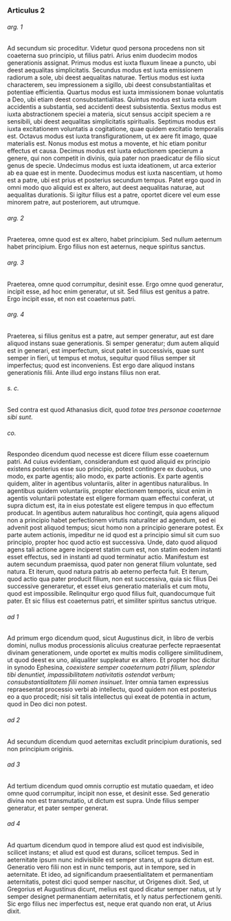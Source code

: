 ### Articulus 2

###### arg. 1
Ad secundum sic proceditur. Videtur quod persona procedens non sit coaeterna suo principio, ut filius patri. Arius enim duodecim modos generationis assignat. Primus modus est iuxta fluxum lineae a puncto, ubi deest aequalitas simplicitatis. Secundus modus est iuxta emissionem radiorum a sole, ubi deest aequalitas naturae. Tertius modus est iuxta characterem, seu impressionem a sigillo, ubi deest consubstantialitas et potentiae efficientia. Quartus modus est iuxta immissionem bonae voluntatis a Deo, ubi etiam deest consubstantialitas. Quintus modus est iuxta exitum accidentis a substantia, sed accidenti deest subsistentia. Sextus modus est iuxta abstractionem speciei a materia, sicut sensus accipit speciem a re sensibili, ubi deest aequalitas simplicitatis spiritualis. Septimus modus est iuxta excitationem voluntatis a cogitatione, quae quidem excitatio temporalis est. Octavus modus est iuxta transfigurationem, ut ex aere fit imago, quae materialis est. Nonus modus est motus a movente, et hic etiam ponitur effectus et causa. Decimus modus est iuxta eductionem specierum a genere, qui non competit in divinis, quia pater non praedicatur de filio sicut genus de specie. Undecimus modus est iuxta ideationem, ut arca exterior ab ea quae est in mente. Duodecimus modus est iuxta nascentiam, ut homo est a patre, ubi est prius et posterius secundum tempus. Patet ergo quod in omni modo quo aliquid est ex altero, aut deest aequalitas naturae, aut aequalitas durationis. Si igitur filius est a patre, oportet dicere vel eum esse minorem patre, aut posteriorem, aut utrumque.

###### arg. 2
Praeterea, omne quod est ex altero, habet principium. Sed nullum aeternum habet principium. Ergo filius non est aeternus, neque spiritus sanctus.

###### arg. 3
Praeterea, omne quod corrumpitur, desinit esse. Ergo omne quod generatur, incipit esse, ad hoc enim generatur, ut sit. Sed filius est genitus a patre. Ergo incipit esse, et non est coaeternus patri.

###### arg. 4
Praeterea, si filius genitus est a patre, aut semper generatur, aut est dare aliquod instans suae generationis. Si semper generatur; dum autem aliquid est in generari, est imperfectum, sicut patet in successivis, quae sunt semper in fieri, ut tempus et motus, sequitur quod filius semper sit imperfectus; quod est inconveniens. Est ergo dare aliquod instans generationis filii. Ante illud ergo instans filius non erat.

###### s. c.
Sed contra est quod Athanasius dicit, quod *totae tres personae coaeternae sibi sunt*.

###### co.
Respondeo dicendum quod necesse est dicere filium esse coaeternum patri. Ad cuius evidentiam, considerandum est quod aliquid ex principio existens posterius esse suo principio, potest contingere ex duobus, uno modo, ex parte agentis; alio modo, ex parte actionis. Ex parte agentis quidem, aliter in agentibus voluntariis, aliter in agentibus naturalibus. In agentibus quidem voluntariis, propter electionem temporis, sicut enim in agentis voluntarii potestate est eligere formam quam effectui conferat, ut supra dictum est, ita in eius potestate est eligere tempus in quo effectum producat. In agentibus autem naturalibus hoc contingit, quia agens aliquod non a principio habet perfectionem virtutis naturaliter ad agendum, sed ei advenit post aliquod tempus; sicut homo non a principio generare potest. Ex parte autem actionis, impeditur ne id quod est a principio simul sit cum suo principio, propter hoc quod actio est successiva. Unde, dato quod aliquod agens tali actione agere inciperet statim cum est, non statim eodem instanti esset effectus, sed in instanti ad quod terminatur actio. Manifestum est autem secundum praemissa, quod pater non generat filium voluntate, sed natura. Et iterum, quod natura patris ab aeterno perfecta fuit. Et iterum, quod actio qua pater producit filium, non est successiva, quia sic filius Dei successive generaretur, et esset eius generatio materialis et cum motu, quod est impossibile. Relinquitur ergo quod filius fuit, quandocumque fuit pater. Et sic filius est coaeternus patri, et similiter spiritus sanctus utrique.

###### ad 1
Ad primum ergo dicendum quod, sicut Augustinus dicit, in libro de verbis domini, nullus modus processionis alicuius creaturae perfecte repraesentat divinam generationem, unde oportet ex multis modis colligere similitudinem, ut quod deest ex uno, aliqualiter suppleatur ex altero. Et propter hoc dicitur in synodo Ephesina, *coexistere semper coaeternum patri filium, splendor tibi denuntiet, impassibilitatem nativitatis ostendat verbum; consubstantialitatem filii nomen insinuet*. Inter omnia tamen expressius repraesentat processio verbi ab intellectu, quod quidem non est posterius eo a quo procedit; nisi sit talis intellectus qui exeat de potentia in actum, quod in Deo dici non potest.

###### ad 2
Ad secundum dicendum quod aeternitas excludit principium durationis, sed non principium originis.

###### ad 3
Ad tertium dicendum quod omnis corruptio est mutatio quaedam, et ideo omne quod corrumpitur, incipit non esse, et desinit esse. Sed generatio divina non est transmutatio, ut dictum est supra. Unde filius semper generatur, et pater semper generat.

###### ad 4
Ad quartum dicendum quod in tempore aliud est quod est indivisibile, scilicet instans; et aliud est quod est durans, scilicet tempus. Sed in aeternitate ipsum nunc indivisibile est semper stans, ut supra dictum est. Generatio vero filii non est in nunc temporis, aut in tempore, sed in aeternitate. Et ideo, ad significandum praesentialitatem et permanentiam aeternitatis, potest dici quod semper nascitur, ut Origenes dixit. Sed, ut Gregorius et Augustinus dicunt, melius est quod dicatur semper natus, ut ly semper designet permanentiam aeternitatis, et ly natus perfectionem geniti. Sic ergo filius nec imperfectus est, neque erat quando non erat, ut Arius dixit.


